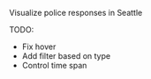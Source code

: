 Visualize police responses in Seattle

TODO: 
- Fix hover 
- Add filter based on type
- Control time span

